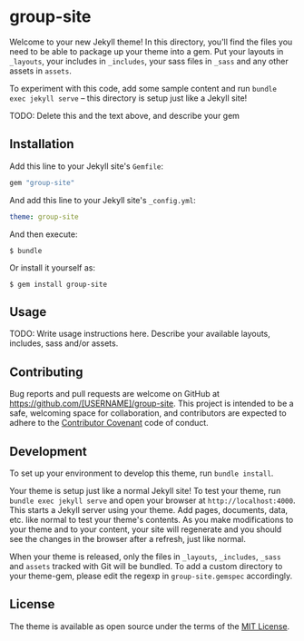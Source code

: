 # group-site

Welcome to your new Jekyll theme! In this directory, you'll find the files you need to be able to package up your theme into a gem. Put your layouts in `_layouts`, your includes in `_includes`, your sass files in `_sass` and any other assets in `assets`.

To experiment with this code, add some sample content and run `bundle exec jekyll serve` – this directory is setup just like a Jekyll site!

TODO: Delete this and the text above, and describe your gem

## Installation

Add this line to your Jekyll site's `Gemfile`:

```ruby
gem "group-site"
```

And add this line to your Jekyll site's `_config.yml`:

```yaml
theme: group-site
```

And then execute:

    $ bundle

Or install it yourself as:

    $ gem install group-site

## Usage

TODO: Write usage instructions here. Describe your available layouts, includes, sass and/or assets.

## Contributing

Bug reports and pull requests are welcome on GitHub at https://github.com/[USERNAME]/group-site. This project is intended to be a safe, welcoming space for collaboration, and contributors are expected to adhere to the [Contributor Covenant](https://www.contributor-covenant.org/) code of conduct.

## Development

To set up your environment to develop this theme, run `bundle install`.

Your theme is setup just like a normal Jekyll site! To test your theme, run `bundle exec jekyll serve` and open your browser at `http://localhost:4000`. This starts a Jekyll server using your theme. Add pages, documents, data, etc. like normal to test your theme's contents. As you make modifications to your theme and to your content, your site will regenerate and you should see the changes in the browser after a refresh, just like normal.

When your theme is released, only the files in `_layouts`, `_includes`, `_sass` and `assets` tracked with Git will be bundled.
To add a custom directory to your theme-gem, please edit the regexp in `group-site.gemspec` accordingly.

## License

The theme is available as open source under the terms of the [MIT License](https://opensource.org/licenses/MIT).
